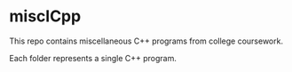 # misclCpp
This repo contains miscellaneous C++ programs from college coursework. 

Each folder represents a single C++ program.
